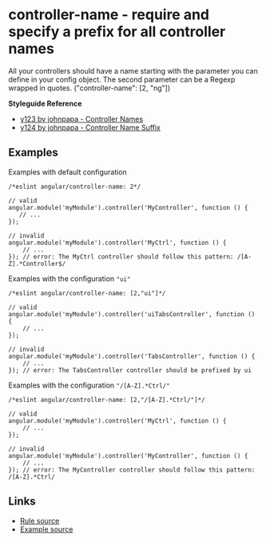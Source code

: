 <!-- WARNING: Generated documentation. Edit docs and examples in the rule and examples file ('rules/controller-name.js', 'examples/controller-name.js'). -->

# controller-name - require and specify a prefix for all controller names

All your controllers should have a name starting with the parameter you can define in your config object.
The second parameter can be a Regexp wrapped in quotes.
("controller-name":  [2, "ng"])

**Styleguide Reference**

* [y123 by johnpapa - Controller Names](https://github.com/johnpapa/angular-styleguide#style-y123)
* [y124 by johnpapa - Controller Name Suffix](https://github.com/johnpapa/angular-styleguide#style-y124)

## Examples

Examples with default configuration

    /*eslint angular/controller-name: 2*/

    // valid
    angular.module('myModule').controller('MyController', function () {
       // ...
    });

    // invalid
    angular.module('myModule').controller('MyCtrl', function () {
        // ...
    }); // error: The MyCtrl controller should follow this pattern: /[A-Z].*Controller$/

Examples with the configuration `"ui"`

    /*eslint angular/controller-name: [2,"ui"]*/

    // valid
    angular.module('myModule').controller('uiTabsController', function () {
        // ...
    });

    // invalid
    angular.module('myModule').controller('TabsController', function () {
        // ...
    }); // error: The TabsController controller should be prefixed by ui

Examples with the configuration `"/[A-Z].*Ctrl/"`

    /*eslint angular/controller-name: [2,"/[A-Z].*Ctrl/"]*/

    // valid
    angular.module('myModule').controller('MyCtrl', function () {
        // ...
    });

    // invalid
    angular.module('myModule').controller('MyController', function () {
        // ...
    }); // error: The MyController controller should follow this pattern: /[A-Z].*Ctrl/

## Links

* [Rule source](../rules/controller-name.js)
* [Example source](../examples/controller-name.js)
